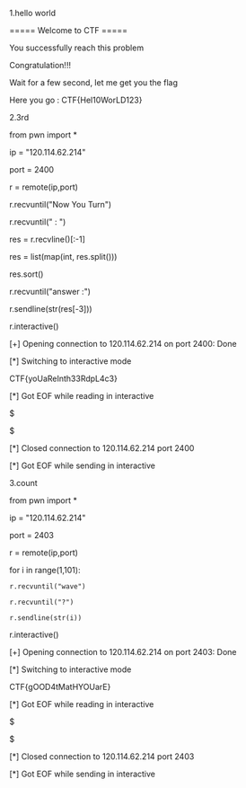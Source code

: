 1.hello world

===== Welcome to CTF =====

You successfully reach this problem

Congratulation!!!

Wait for a few second, let me get you the flag

Here you go : CTF{Hel10WorLD123}

2.3rd

from pwn import *

ip = "120.114.62.214"

port = 2400

r = remote(ip,port)

r.recvuntil("Now You Turn")

r.recvuntil(" : ")

res = r.recvline()[:-1]

res = list(map(int, res.split()))

res.sort()

r.recvuntil("answer :")

r.sendline(str(res[-3]))

r.interactive()

[+] Opening connection to 120.114.62.214 on port 2400: Done

[*] Switching to interactive mode

 CTF{yoUaReInth33RdpL4c3}
 
[*] Got EOF while reading in interactive

$ 

$ 

[*] Closed connection to 120.114.62.214 port 2400

[*] Got EOF while sending in interactive

3.count

from pwn import *

ip = "120.114.62.214"

port = 2403

r = remote(ip,port)

for i in range(1,101):

	r.recvuntil("wave")
	
	r.recvuntil("?")
	
	r.sendline(str(i))


r.interactive()

[+] Opening connection to 120.114.62.214 on port 2403: Done

[*] Switching to interactive mode

CTF{gOOD4tMatHYOUarE}

[*] Got EOF while reading in interactive

$ 

$ 

[*] Closed connection to 120.114.62.214 port 2403

[*] Got EOF while sending in interactive
